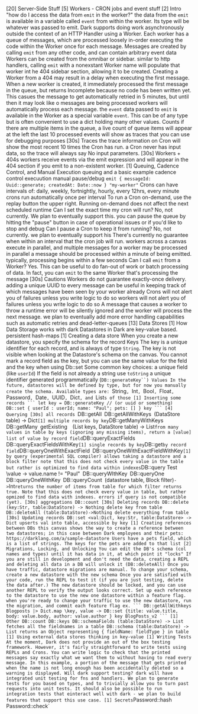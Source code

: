 [20] Server-Side Stuff
    [5] Workers - CRON jobs and event stuff
        [2] Intro
            "how do I access the data from `emit` in the worker?"
                the data from the `emit` is available in a variable called `event` from within the worker. Its type will be whatever was passed to emit.
            Dark supports doing work asynchronously outside the context of an HTTP Handler using a Worker. Each worker has a queue of messages, which are processed loosely in-order executing the code within the Worker once for each message. Messages are created by calling `emit` from any other code, and can contain arbitrary event data
            Workers can be created from the omnibar or sidebar. similar to http handlers, calling `emit` with a nonexstant Worker name will populate that worker int he 404 sidebar section, allowing it to be created. Creating a Worker from a 404 may result in a delay when executing the first message. When a new worker is created, it immediately processed the first message in the queue, but returns Incomplete because no code has been written yet. This casues the message to get automatically retried in 5 minutes, but until then it may look like o messages are being processed
            workers will automatically process each message. the `event` data passed to `emit` is available in the Worker as a special variable `event`. This can be of any type but is often convenient to use a dict holding many other values.
            Counts
                if there are multiple items in the queue, a live count of queue items will appear at the left
                the last 10 processed events will show as traces that you can use for debugging purposes
        [30s] Traces
            the trace information on Cron will show the most recent 10 times the Cron has run. a Cron never has input data, so the trace will always say No input parameters.
        [30s] Workers + 404s
            workers receive events via the emit expression and will appear in the 404 section if you emit to a non-existent worker.
        [1] Queuing, Cadence Control, and Manual Execution
            queuing and a basic example
            cadence control
            execuution
                manual
                pause/debug
            `emit { messageId: Uuid::generate; createdAt: Date::now } "my-worker"`
            Crons can have intervals of:
                daily, weekly, fortnightly, hourly, every 12hrs, every minute
            crons run automatically once per interval
            To run a Cron on-demand, use the replay button the upper right. Running on-demand does not affect the next scheduled runtime
            Can I set the exact time my cron will run?
                No, not currently. We plan to eventually support this.
            you can pause the queue by hitting the "pause" button in case of operational issues or if you'd like to stop and debug
            Can I pause a Cron to keep it from running?
                No, not currently. we plan to eventually support his
            There's currently no guarantee when within an interval that the cron job will run.
            workers across a canvas execute in parallel, and multiple messages for a worker may be processed in parallel
            a message should be processed within a minute of being emitted. typically, processing begins within a few seconds
            Can I call `emit` from a Worker?
                Yes. This can be useful to do fan-out of work or batch processing of data.
                In fact, you can `emit` to the same Worker that's processing the message
        [30s] Cautions
            Workers do not guarantee exactly-once delivery.
                adding a unique UUID to every message can be useful in keeping track of which messages have been seen by your worker already
            Crons will not alert you of failures unless you write logic to do so
            workers will not alert you of failures unless you write logic to do so
            A message that causes a worker to throw a runtime error will be silently ignored and the worker will process the next message.
                we plan to eventually add more error handling capabilities such as automatic retries and dead-letter-queues
    [13] Data Stores
        [1] How Data Storage works with dark
            Datastores in Dark are key-value based.
                persistent hash-maps
        [1] Creating a data store
            When you create a new datastore, you specify the schema for the record
            Keys
                The key is a unique identifier for each record, and is always of type `String`.
                The key is not visible when looking at the Datastore's schema on the canvas.
                You cannot mark a record field as the key, but you can use the same value for the feld and the key when using Db::set
                Some common key choices:
                    a unique field (like `userId`)
                        If the field is not already a string use `toString`
                    a unique identifier generated programmatically (`DB::generateKey``)
            Values
                In the future, datastores will be defined by type, but for now you manually create the schema.
                Available types are: `String`, `Int`, `Bool`, `Float`, `Password`, `Date`, `UUID`, `Dict`, and `List`s of those
        [1] Inserting some records
        ```
        let key = DB::generateKey // (or uuid or something)
        DB::set { userId : userId; name: "Paul"; pets: [] } key
        ```
        [4] Querying
            [30s] all records
                `DB::getAll`
                `DB::getAllWithKeys`
                `(DataStore table) -> Dict`
            [1] multiple records
                by key
                    `DB::getManyWithKeys`
                    `DB::getMany`
                    `getExisting` 
                    `(List keys, DataStore table) -> List`
                    from many values in table by keys (ignoring any missing items), return a [value] list of value
                by record field
                    `DB::queryExactFields`
                    `DB::queryExactFieldsWithKey`
            [1] single records
                by key
                    `DB::get`
                by record field
                    `DB::queryOneWithExactField`
                    `DB::queryOneWithExactFieldWithKey`
            [1] by query (experimental SQL compiler)
                allows taking a datastore and a block filter
                    note that this does not check every value in the table but rather is optimized to find data within indexes
                `DB::query Test \value -> value.name != "Paul"`
                `DB::queryWIthKey`
                `DB::queryOne`
                `DB::queryOneWithKey`
                `DB::queryCount` `(datastore table, Block filter)` -> `Int`
                    returns the number of items from table for which filter returns true. Note that this does not check every value in table, but rather opmized to find data with indexes. errors if query is not compatible (yet).
            [30s] aggregations
                DB::count
        [30s] Deleting records
            DB::delete (key:Str, table:DataStore) -> Nothing
            delete key from table
            DB::deleteAll (table:DataStore)->Nothing
            delete everything from table
        [30s] Updating records
            DB::set <val:Dict, key:Str, table:DataStore> -> Dict
            upserts val into table, accessible by key
        [1] Creating references between DBs
            this canvas shows the way to create a reference between two datastores; in this case between Dark employees and their pets: https://darklang.com/a/sample-datastore
            Users have a pets field, which is a list of strings. The keys for the pets are added to that list
        [2] Migrations, Locking, and Unlocking
            You can edit the DB's schema (col names and types) until it has data in it, at which point it "locks"
            If you are still in development and don't need the data, creating a REPL and deleting all data in a DB will unlock it (DB::deleteAll)
            Once you have traffic, datastore migrations are manual.
            To change your schema, create a new datastore with the new schema
            Once you are satisfied with your code, run the REPL to test it (if you are just testing, delete the data after.)
            The new datastore should be locked, and you can use another REPL to verify the output looks correct. Set up each reference to the datastore to use the new one datastore within a feature flag.
            when you're ready to change your traffic to use the new datastore, run the migration, and commit each feature flag
            ex.
            ```
            DB::getAllWithkeys Blogposts
            |> Dict.map \key, value -> DB::set {title: value.title, body: value.body, author: value.author } key BlogPosts_v2
            ```
        [1] Other
            DB::count
            DB::keys
            DB::schemaFields (table:DataStore) -> List
            fetches all the fieldnames in a table
            DB::schema (table:DataStore) -> List
            returns an Object representing { fieldName: fieldType } in table
        [1] Using external data stores
        thinking in key-value
    [1] Writing Tests
        At the moment, Dark does not provide an out of the box testing framework. However, it's fairly straightforward to write tests using REPLs and Crons.
        You can write logic to check that the printed messages say exactly what we want them to without having to read every message. In this example, a portion of the message that gets printed when the name is not long enough has been accidentally deleted so a warning is displayed.
        Will dark support testing?
            dark will have integrated unit testing for fns and handlers. We plan to generate tests for you based on types, and to trivially allow you to turn past requests into unit tests.
            It should also be possible to run integration tests that einteract well with dark - we plan to build features that support this use case.
    [1] Secrets
        `Password::hash`
        `Password::check`